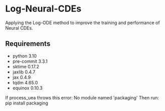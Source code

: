 # Log-Neural-CDEs
Applying the Log-ODE method to improve the training and performance of Neural CDEs.

## Requirements

- python 3.10
- pre-commit 3.3.1
- sktime 0.17.2
- jaxlib 0.4.7
- jax 0.4.9
- tqdm 4.65.0
- equinox 0.10.3

If process_uea throws this error: No module named 'packaging'
Then run: pip install packaging